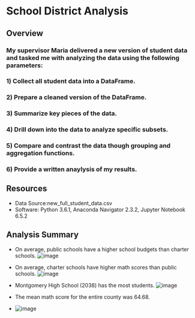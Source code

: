# School District Analysis

## Overview
### My supervisor Maria delivered a new version of student data and tasked me with analyzing the data using the following parameters:
### 1) Collect all student data into a DataFrame.
### 2) Prepare a cleaned version of the DataFrame.
### 3) Summarize key pieces of the data.
### 4) Drill down into the data to analyze specific subsets.
### 5) Compare and contrast the data though grouping and aggregation functions.
### 6) Provide a written anaylysis of my results.

## Resources
+ Data Source:new_full_student_data.csv
+ Software: Python 3.6.1, Anaconda Navigator 2.3.2, Jupyter Notebook 6.5.2

## Analysis Summary 
+ On average, public schools have a higher school budgets than charter schools.
![image](https://user-images.githubusercontent.com/113741694/213885787-d93abd68-fe5f-45ad-b1d4-7f3337ea84e9.png)

+ On average, charter schools have higher math scores than public schools.
![image](https://user-images.githubusercontent.com/113741694/213885830-b73dd132-7868-4b38-a72f-93f95d762d3a.png)

+ Montgomery High School (2038) has the most students.
![image](https://user-images.githubusercontent.com/113741694/213886443-2df71d20-6231-469c-b6e7-bb17c53558c9.png)

+ The mean math score for the entire county was 64.68.
+ ![image](https://user-images.githubusercontent.com/113741694/213886527-101e6c63-04bc-4397-b929-bcf679690abe.png)

